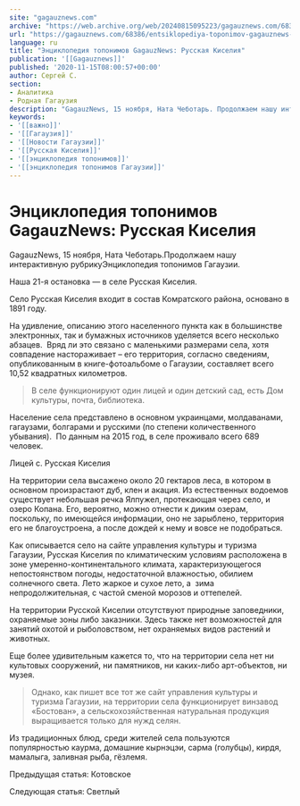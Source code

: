 ```yaml
---
site: "gagauznews.com"
archive: "https://web.archive.org/web/20240815095223/gagauznews.com/68386/entsiklopediya-toponimov-gagauznews-russkaya-kiseliya.html"
url: "https://gagauznews.com/68386/entsiklopediya-toponimov-gagauznews-russkaya-kiseliya.html"
language: ru
title: "Энциклопедия топонимов GagauzNews: Русская Киселия"
publication: '[[Gagauznews]]'
published: '2020-11-15T08:00:57+00:00'
author: Сергей С.
section:
- Аналитика
- Родная Гагаузия
description: "GagauzNews, 15 ноября, Ната Чеботарь. Продолжаем нашу интерактивную рубрику Энциклопедия топонимов Гагаузии. Наша 21-я остановка — в селе Русская Киселия. Село Русская Киселия входит в состав Комратского района, основано в 1891 году. На удивление, описанию этого населенного пункта как в большинстве электронных, так и бумажных источников уделяется всего несколько абзацев. Вряд ли это связано с маленькими размерами села, хотя совпадение настораживает – его территория, согласно сведениям, опубликованным в книге-фотоальбоме о Гагаузии, составляет всего 10,52 квадратных километров. В селе функционируют один лицей и один детский сад, есть Дом культуры, почта, библиотека. Население села представлено в основном украинцами, молдаванами, гагаузами, болгарами и […]"
keywords:
- '[[важно]]'
- '[[Гагаузия]]'
- '[[Новости Гагаузии]]'
- '[[Русская Киселия]]'
- '[[энциклопедия топонимов]]'
- '[[энциклопедия топонимов Гагаузии]]'
---
```


# Энциклопедия топонимов GagauzNews: Русская Киселия

GagauzNews, 15 ноября, Ната Чеботарь.Продолжаем нашу интерактивную рубрикуЭнциклопедия топонимов Гагаузии.

Наша 21-я остановка — в селе Русская Киселия.

Село Русская Киселия входит в состав Комратского района, основано в 1891 году.

На удивление, описанию этого населенного пункта как в большинстве электронных, так и бумажных источников уделяется всего несколько абзацев.  Вряд ли это связано с маленькими размерами села, хотя совпадение настораживает – его территория, согласно сведениям, опубликованным в книге-фотоальбоме о Гагаузии, составляет всего 10,52 квадратных километров.

> В селе функционируют один лицей и один детский сад, есть Дом культуры, почта, библиотека.

Население села представлено в основном украинцами, молдаванами, гагаузами, болгарами и русскими (по степени количественного убывания).  По данным на 2015 год, в селе проживало всего 689 человек.

Лицей с. Русская Киселия

На территории села высажено около 20 гектаров леса, в котором в основном произрастают дуб, клен и акация. Из естественных водоемов существует небольшая речка Ялпужел, протекающая через село, и озеро Копана. Его, вероятно, можно отнести к диким озерам, поскольку, по имеющейся информации, оно не зарыблено, территория его не благоустроена, а после дождей к нему и вовсе не подобраться.

Как описывается село на сайте управления культуры и туризма Гагаузии, Русская Киселия по климатическим условиям расположена в зоне умеренно-континентального климата, характеризующегося непостоянством погоды, недостаточной влажностью, обилием солнечного света. Лето жаркое и сухое лето, а  зима непродолжительная, с частой сменой морозов и оттепелей.

На территории Русской Киселии отсутствуют природные заповедники, охраняемые зоны либо заказники. Здесь также нет возможностей для занятий охотой и рыболовством, нет охраняемых видов растений и животных.

Еще более удивительным кажется то, что на территории села нет ни культовых сооружений, ни памятников, ни каких-либо арт-объектов, ни музея.

> Однако, как пишет все тот же сайт управления культуры и туризма Гагаузии, на территории села функционирует винзавод «Бостован», а сельскохозяйственная натуральная продукция выращивается только для нужд селян.

Из традиционных блюд, среди жителей села пользуются популярностью каурма, домашние кырнэцэи, сарма (голубцы), кирдя, мамалыга, заливная рыба, гёзлемя.

Предыдущая статья: Котовское

Следующая статья: Светлый